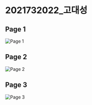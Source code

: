 # 2021732022_고대성

## Page 1

![Page 1](page_1.png)

## Page 2

![Page 2](page_2.png)

## Page 3

![Page 3](page_3.png)

